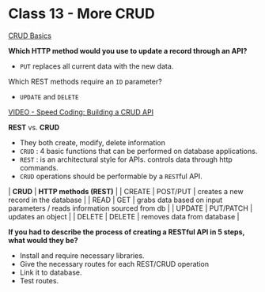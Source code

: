 # Class 13 - More CRUD

[CRUD Basics](https://medium.com/geekculture/crud-operations-explained-2a44096e9c88)

**Which HTTP method would you use to update a record through an API?**

- `PUT` replaces all current data with the new data.

Which REST methods require an `ID` parameter?

- `UPDATE` and `DELETE`

[VIDEO - Speed Coding: Building a CRUD API](https://www.youtube.com/watch?v=EzNcBhSv1Wo)

**REST** vs. **CRUD**

- They both create, modify, delete information
- `CRUD` : 4 basic functions that can be performed on database applications.
- `REST` : is an architectural style for APIs. controls data through http commands.
- `CRUD` operations should be performable by a `REST`ful API.

| **CRUD** | **HTTP methods (REST)** |
| CREATE | POST/PUT | creates a new record in the database |
| READ | GET | grabs data based on input parameters / reads information sourced from db | 
| UPDATE | PUT/PATCH | updates an object |
| DELETE | DELETE | removes data from database |

**If you had to describe the process of creating a RESTful API in 5 steps, what would they be?**

- Install and require necessary libraries.
- Give the necessary routes for each REST/CRUD operation
- Link it to database.
- Test routes.

